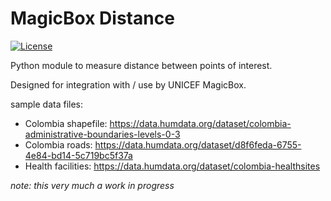 MagicBox Distance
===========================

[![License](https://img.shields.io/badge/License-BSD%203--Clause-blue.svg)](https://opensource.org/licenses/BSD-3-Clause)

Python module to measure distance between points of interest.

Designed for integration with / use by UNICEF MagicBox.

sample data files:
* Colombia shapefile: https://data.humdata.org/dataset/colombia-administrative-boundaries-levels-0-3
* Colombia roads: https://data.humdata.org/dataset/d8f6feda-6755-4e84-bd14-5c719bc5f37a
* Health facilities: https://data.humdata.org/dataset/colombia-healthsites

_note: this very much a work in progress_  

